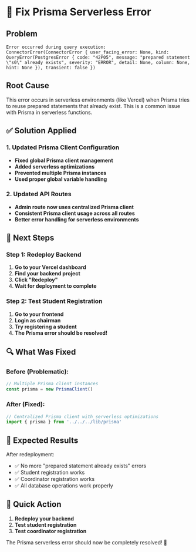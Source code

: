 # 🔧 Fix Prisma Serverless Error

## Problem
```
Error occurred during query execution:
ConnectorError(ConnectorError { user_facing_error: None, kind: QueryError(PostgresError { code: "42P05", message: "prepared statement \"s0\" already exists", severity: "ERROR", detail: None, column: None, hint: None }), transient: false })
```

## Root Cause
This error occurs in serverless environments (like Vercel) when Prisma tries to reuse prepared statements that already exist. This is a common issue with Prisma in serverless functions.

## ✅ Solution Applied

### 1. Updated Prisma Client Configuration
- **Fixed global Prisma client management**
- **Added serverless optimizations**
- **Prevented multiple Prisma instances**
- **Used proper global variable handling**

### 2. Updated API Routes
- **Admin route now uses centralized Prisma client**
- **Consistent Prisma client usage across all routes**
- **Better error handling for serverless environments**

## 🚀 Next Steps

### Step 1: Redeploy Backend
1. **Go to your Vercel dashboard**
2. **Find your backend project**
3. **Click "Redeploy"**
4. **Wait for deployment to complete**

### Step 2: Test Student Registration
1. **Go to your frontend**
2. **Login as chairman**
3. **Try registering a student**
4. **The Prisma error should be resolved!**

## 🔍 What Was Fixed

### Before (Problematic):
```typescript
// Multiple Prisma client instances
const prisma = new PrismaClient()
```

### After (Fixed):
```typescript
// Centralized Prisma client with serverless optimizations
import { prisma } from '../../../lib/prisma'
```

## 🎯 Expected Results
After redeployment:
- ✅ No more "prepared statement already exists" errors
- ✅ Student registration works
- ✅ Coordinator registration works
- ✅ All database operations work properly

## 🚀 Quick Action
1. **Redeploy your backend**
2. **Test student registration**
3. **Test coordinator registration**

The Prisma serverless error should now be completely resolved! 🎯
